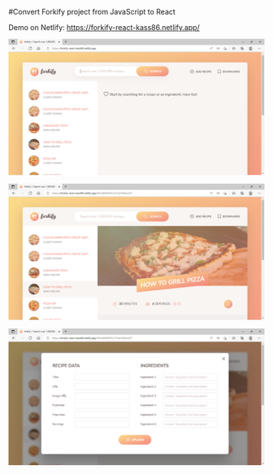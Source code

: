 #Convert Forkify project from JavaScript to React

Demo on Netlify: https://forkify-react-kass86.netlify.app/

![Demo Pictures](./src/reviewImg/Capture1.PNG)

![Demo Pictures](./src/reviewImg/Capture2.PNG)

![Upload Recipe](./src/reviewImg/Capture3.PNG)
